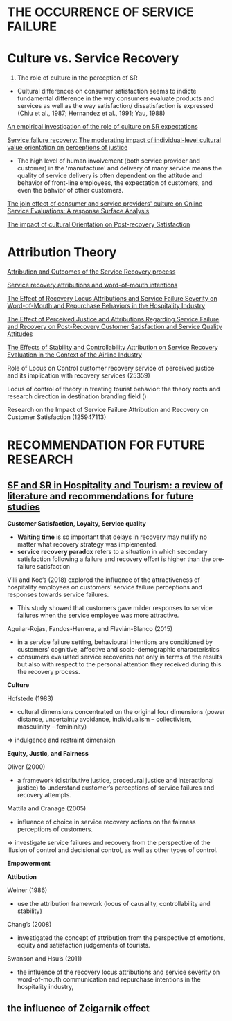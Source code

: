 # THE OCCURRENCE OF SERVICE FAILURE

# Culture vs. Service Recovery

1. The role of culture in the perception of SR
- Cultural differences on consumer satisfaction seems to indicte fundamental difference in the way consumers evaluate products and services as well as the way satisfaction/ dissatisfaction is expressed (Chiu et al., 1987; Hernandez et al., 1991; Yau, 1988)


[An empirical investigation of the role of culture on SR expectations](https://sci-hub.se/https://www.emerald.com/insight/content/doi/10.1108/09604520510575263/full/html?skipTracking=true)


[Service failure recovery: The moderating impact of individual-level cultural value orientation on perceptions of justice](https://sci-hub.se/https://www.sciencedirect.com/science/article/abs/pii/S0167811606000462)
- The high level of human involvement (both service provider and customer) in the 'manufacture' and delivery of many service means the quality of service delivery is often dependent on the attitude and behavior of front-line employees, the expectation of customers, and even the bahvior of other customers.

[The join effect of consumer and service providers' culture on Online Service Evaluations: A response Surface Analysis](https://eprints.whiterose.ac.uk/154043/3/Manuscript_TM_1_V23.pdf)

[The impact of cultural Orientation on Post-recovery Satisfaction](https://citeseerx.ist.psu.edu/document?repid=rep1&type=pdf&doi=3d2722bee712e60d26f518b529f37488bf61456c)

# Attribution Theory
[Attribution and Outcomes of the Service Recovery process](https://sci-hub.se/https://www.jstor.org/stable/40470075)

[Service recovery attributions and word-of-mouth intentions](https://sci-hub.se/https://www.emerald.com/insight/content/doi/10.1108/03090560110363463/full/html)

[The Effect of Recovery Locus Attributions and Service Failure Severity on Word-of-Mouth and Repurchase Behaviors in the Hospitality Industry](https://sci-hub.se/https://journals.sagepub.com/doi/10.1177/1096348010382237#bibr23-1096348010382237)

[The Effect of Perceived Justice and Attributions Regarding Service Failure and Recovery on Post-Recovery Customer Satisfaction and Service Quality Attitudes](https://sci-hub.se/https://journals.sagepub.com/doi/abs/10.1177/109634800002400402)

[The Effects of Stability and Controllability Attribution on Service Recovery Evaluation in the Context of the Airline Industry](https://sci-hub.se/https://www.tandfonline.com/doi/abs/10.1080/10548408.2014.889642)

Role of Locus on Control customer recovery service of perceived justice and its implication with recovery services (25359)

Locus of control of theory in treating tourist behavior: the theory roots and research direction in destination branding field ()

Research on the Impact of Service Failure Attribution and Recovery on Customer Satisfaction (125947113)

# RECOMMENDATION FOR FUTURE RESEARCH

## [SF and SR in Hospitality and Tourism: a review of literature and recommendations for future studies](https://www.researchgate.net/profile/Erdogan-Koc/publication/328722656_Service_failures_and_recovery_in_hospitality_and_tourism_a_review_of_literature_and_recommendations_for_future_research/links/6087192a8ea909241e28bad1/Service-failures-and-recovery-in-hospitality-and-tourism-a-review-of-literature-and-recommendations-for-future-research.pdf)
__Customer Satisfaction, Loyalty, Service quality__
- __Waiting time__ is so important that delays in recovery may nullify no matter what recovery strategy was implemented.
- __service recovery paradox__ refers to a situation in which secondary satisfaction following a failure and recovery effort is higher than the pre-failure satisfaction

Villi and Koc’s (2018) 
explored the influence of the attractiveness of hospitality employees on customers’ service failure perceptions and responses towards service failures.
- This study showed that customers gave milder responses to service failures when the service employee was more attractive.

Aguilar-Rojas, Fandos-Herrera, and Flavián-Blanco (2015)
- in a service failure setting, behavioural intentions are conditioned by customers’ cognitive, affective and socio-demographic characteristics
- consumers evaluated service recoveries not only in terms of the results but also with respect to the personal attention they received during this the recovery process.

__Culture__

Hofstede (1983)
- cultural dimensions concentrated on the original four dimensions (power distance, uncertainty avoidance, individualism – collectivism, masculinity – femininity)

=> indulgence and restraint dimension

__Equity, Justic, and Fairness__

Oliver (2000)
- a framework (distributive justice, procedural justice and interactional justice) to understand customer’s perceptions of service failures and recovery attempts.

Mattila and Cranage (2005) 
- influence of choice in service recovery actions on the fairness perceptions of customers.

=> investigate service failures and recovery from the perspective of the illusion of control and decisional control, as well as other types of control.

__Empowerment__

__Attibution__

Weiner (1986)
- use the attribution framework (locus of causality, controllability and stability)

Chang’s (2008)
- investigated the concept of attribution from the perspective of emotions, equity and satisfaction judgements of tourists.

Swanson and Hsu’s (2011)
- the influence of the recovery locus attributions and service severity on word-of-mouth communication and repurchase intentions in the hospitality industry,
## the influence of Zeigarnik effect
